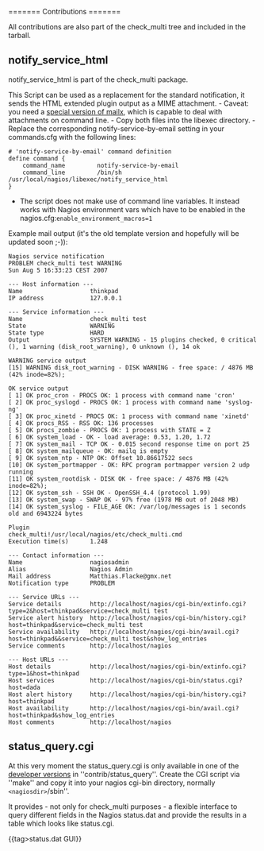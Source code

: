 ======= Contributions =======

All contributions are also part of the check_multi tree and included in the tarball.



##  notify_service_html

notify_service_html is part of the check_multi package.


This Script can be used as a replacement for the standard notification, it sends the HTML extended plugin output as a MIME attachment.
    - Caveat: you need a [special version of mailx](http://heirloom.sourceforge.net/mailx.html), which is capable to deal with attachments on command line.
    - Copy both files into the libexec directory.
    - Replace the corresponding notify-service-by-email setting in your commands.cfg with the following lines:

```
# 'notify-service-by-email' command definition 
define command {
    command_name         notify-service-by-email
    command_line         /bin/sh /usr/local/nagios/libexec/notify_service_html
}
```
- The script does not make use of command line variables. It instead works with Nagios environment vars which have to be enabled in the nagios.cfg:`enable_environment_macros=1`

Example mail output (it's the old template version and hopefully will be updated soon ;-)):
```
Nagios service notification
PROBLEM check_multi test WARNING
Sun Aug 5 16:33:23 CEST 2007

--- Host information ---
Name                   thinkpad
IP address             127.0.0.1

--- Service information ---
Name                   check_multi test
State                  WARNING
State type             HARD
Output                 SYSTEM WARNING - 15 plugins checked, 0 critical (), 1 warning (disk_root_warning), 0 unknown (), 14 ok

WARNING service output
[15] WARNING disk_root_warning - DISK WARNING - free space: / 4876 MB (42% inode=82%);

OK service output
[ 1] OK proc_cron - PROCS OK: 1 process with command name 'cron'
[ 2] OK proc_syslogd - PROCS OK: 1 process with command name 'syslog-ng'
[ 3] OK proc_xinetd - PROCS OK: 1 process with command name 'xinetd'
[ 4] OK procs_RSS - RSS OK: 136 processes
[ 5] OK procs_zombie - PROCS OK: 1 process with STATE = Z
[ 6] OK system_load - OK - load average: 0.53, 1.20, 1.72
[ 7] OK system_mail - TCP OK - 0.015 second response time on port 25
[ 8] OK system_mailqueue - OK: mailq is empty
[ 9] OK system_ntp - NTP OK: Offset 10.86617522 secs
[10] OK system_portmapper - OK: RPC program portmapper version 2 udp running
[11] OK system_rootdisk - DISK OK - free space: / 4876 MB (42% inode=82%);
[12] OK system_ssh - SSH OK - OpenSSH_4.4 (protocol 1.99)
[13] OK system_swap - SWAP OK - 97% free (1978 MB out of 2048 MB) 
[14] OK system_syslog - FILE_AGE OK: /var/log/messages is 1 seconds old and 6943224 bytes

Plugin                 check_multi!/usr/local/nagios/etc/check_multi.cmd
Execution time(s)      1.248

--- Contact information ---
Name                   nagiosadmin
Alias                  Nagios Admin
Mail address           Matthias.Flacke@gmx.net
Notification type      PROBLEM

--- Service URLs ---
Service details        http://localhost/nagios/cgi-bin/extinfo.cgi?type=2&host=thinkpad&service=check_multi test
Service alert history  http://localhost/nagios/cgi-bin/history.cgi?host=thinkpad&service=check_multi test
Service availability   http://localhost/nagios/cgi-bin/avail.cgi?host=thinkpad&&service=check_multi test&show_log_entries
Service comments       http://localhost/nagios

--- Host URLs ---
Host details           http://localhost/nagios/cgi-bin/extinfo.cgi?type=1&host=thinkpad
Host services          http://localhost/nagios/cgi-bin/status.cgi?host=dada
Host alert history     http://localhost/nagios/cgi-bin/history.cgi?host=thinkpad
Host availability      http://localhost/nagios/cgi-bin/avail.cgi?host=thinkpad&show_log_entries
Host comments          http://localhost/nagios
```

## status_query.cgi

At this very moment the status_query.cgi is only available in one of the   [developer versions](download.md) in ''contrib/status_query''. Create the CGI script via  ''make'' and copy it into your nagios cgi-bin directory, normally `<nagiosdir>`/sbin''.

It provides - not only for check_multi purposes - a flexible interface to query different fields in the Nagios status.dat and provide the results in a table which looks like status.cgi.


{{tag>status.dat GUI}}


